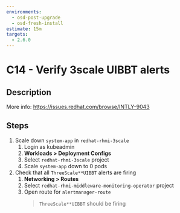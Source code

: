 ```yaml
---
environments:
  - osd-post-upgrade
  - osd-fresh-install
estimate: 15m
targets:
  - 2.6.0
---
```


# C14 - Verify 3scale UIBBT alerts

## Description

More info: <https://issues.redhat.com/browse/INTLY-9043>

## Steps

1. Scale down `system-app` in `redhat-rhmi-3scale`
   1. Login as kubeadmin
   2. **Workloads > Deployment Configs**
   3. Select `redhat-rhmi-3scale` project
   4. Scale `system-app` down to 0 pods
2. Check that all `ThreeScale**UIBBT` alerts are firing
   1. **Networking > Routes**
   2. Select `redhat-rhmi-middleware-monitoring-operator` project
   3. Open route for `alertmanager-route`
      > `ThreeScale**UIBBT` should be firing
